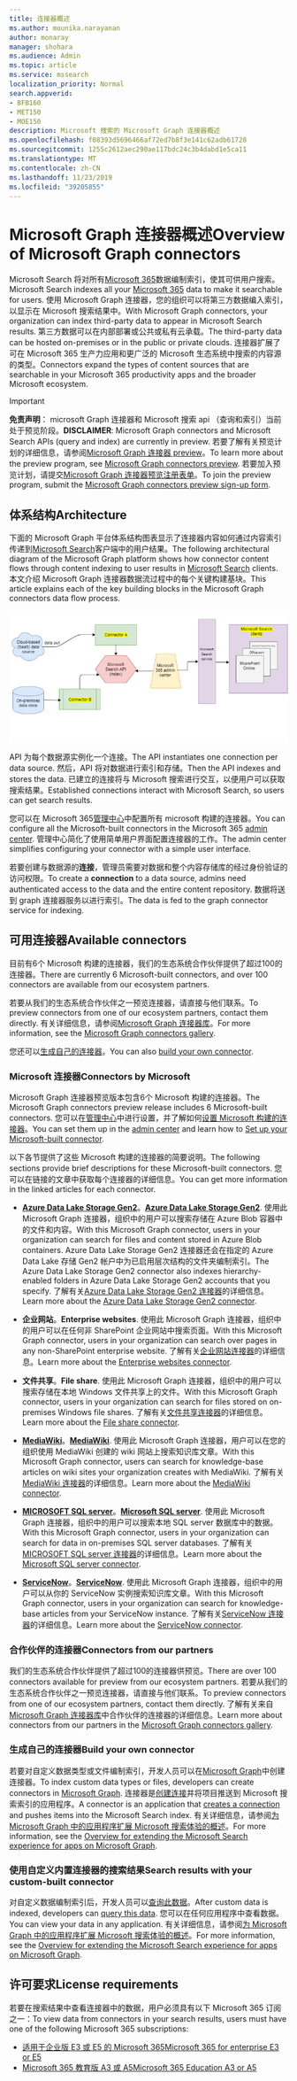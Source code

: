 ```yaml
---
title: 连接器概述
ms.author: mounika.narayanan
author: monaray
manager: shohara
ms.audience: Admin
ms.topic: article
ms.service: mssearch
localization_priority: Normal
search.appverid:
- BFB160
- MET150
- MOE150
description: Microsoft 搜索的 Microsoft Graph 连接器概述
ms.openlocfilehash: f08393d5696466af72ed7b8f3e141c62adb61728
ms.sourcegitcommit: 1255c2612aec290ae117bdc24c3b4dabd1e5ca11
ms.translationtype: MT
ms.contentlocale: zh-CN
ms.lasthandoff: 11/23/2019
ms.locfileid: "39205855"
---
```

# <a name="overview-of-microsoft-graph-connectors"></a><span data-ttu-id="cc637-103">Microsoft Graph 连接器概述</span><span class="sxs-lookup"><span data-stu-id="cc637-103">Overview of Microsoft Graph connectors</span></span>

<span data-ttu-id="cc637-104">Microsoft Search 将对所有[Microsoft 365](https://www.microsoft.com/microsoft-365)数据编制索引，使其可供用户搜索。</span><span class="sxs-lookup"><span data-stu-id="cc637-104">Microsoft Search indexes all your [Microsoft 365](https://www.microsoft.com/microsoft-365) data to make it searchable for users.</span></span> <span data-ttu-id="cc637-105">使用 Microsoft Graph 连接器，您的组织可以将第三方数据编入索引，以显示在 Microsoft 搜索结果中。</span><span class="sxs-lookup"><span data-stu-id="cc637-105">With Microsoft Graph connectors, your organization can index third-party data to appear in Microsoft Search results.</span></span> <span data-ttu-id="cc637-106">第三方数据可以在内部部署或公共或私有云承载。</span><span class="sxs-lookup"><span data-stu-id="cc637-106">The third-party data can be hosted on-premises or in the public or private clouds.</span></span> <span data-ttu-id="cc637-107">连接器扩展了可在 Microsoft 365 生产力应用和更广泛的 Microsoft 生态系统中搜索的内容源的类型。</span><span class="sxs-lookup"><span data-stu-id="cc637-107">Connectors expand the types of content sources that are searchable in your Microsoft 365 productivity apps and the broader Microsoft ecosystem.</span></span>

> [!IMPORTANT]
> <span data-ttu-id="cc637-108">**免责声明**： microsoft Graph 连接器和 Microsoft 搜索 api （查询和索引）当前处于预览阶段。</span><span class="sxs-lookup"><span data-stu-id="cc637-108">**DISCLAIMER**: Microsoft Graph connectors and Microsoft Search APIs (query and index) are currently in preview.</span></span> <span data-ttu-id="cc637-109">若要了解有关预览计划的详细信息，请参阅[Microsoft Graph 连接器 preview](connectors-preview.md)。</span><span class="sxs-lookup"><span data-stu-id="cc637-109">To learn more about the preview program, see [Microsoft Graph connectors preview](connectors-preview.md).</span></span> <span data-ttu-id="cc637-110">若要加入预览计划，请提交[Microsoft Graph 连接器预览注册表单](https://forms.office.com/Pages/ResponsePage.aspx?id=v4j5cvGGr0GRqy180BHbRxWYgu82J_RFnMMATAS6_chUNVYwNU1CMDNZUDBSSDZKWVo2RDJDRjRLQi4u)。</span><span class="sxs-lookup"><span data-stu-id="cc637-110">To join the preview program, submit the [Microsoft Graph connectors preview sign-up form](https://forms.office.com/Pages/ResponsePage.aspx?id=v4j5cvGGr0GRqy180BHbRxWYgu82J_RFnMMATAS6_chUNVYwNU1CMDNZUDBSSDZKWVo2RDJDRjRLQi4u).</span></span>

## <a name="architecture"></a><span data-ttu-id="cc637-111">体系结构</span><span class="sxs-lookup"><span data-stu-id="cc637-111">Architecture</span></span>
<span data-ttu-id="cc637-112">下面的 Microsoft Graph 平台体系结构图表显示了连接器内容如何通过内容索引传递到[Microsoft Search](https://docs.microsoft.com/microsoftsearch/overview-microsoft-search)客户端中的用户结果。</span><span class="sxs-lookup"><span data-stu-id="cc637-112">The following architectural diagram of the Microsoft Graph platform shows how connector content flows through content indexing to user results in [Microsoft Search](https://docs.microsoft.com/microsoftsearch/overview-microsoft-search) clients.</span></span> <span data-ttu-id="cc637-113">本文介绍 Microsoft Graph 连接器数据流过程中的每个关键构建基块。</span><span class="sxs-lookup"><span data-stu-id="cc637-113">This article explains each of the key building blocks in the Microsoft Graph connectors data flow process.</span></span>

![图：本地和基于云的数据由 Microsoft Search API 通过连接器进行索引，然后 Microsoft Search service 将结果传递给用户。](media/highlevel-connectors_FINAL.png)

<span data-ttu-id="cc637-115">API 为每个数据源实例化一个连接。</span><span class="sxs-lookup"><span data-stu-id="cc637-115">The API instantiates one connection per data source.</span></span> <span data-ttu-id="cc637-116">然后，API 将对数据进行索引和存储。</span><span class="sxs-lookup"><span data-stu-id="cc637-116">Then the API indexes and stores the data.</span></span> <span data-ttu-id="cc637-117">已建立的连接将与 Microsoft 搜索进行交互，以便用户可以获取搜索结果。</span><span class="sxs-lookup"><span data-stu-id="cc637-117">Established connections interact with Microsoft Search, so users can get search results.</span></span>

<span data-ttu-id="cc637-118">您可以在 Microsoft 365[管理中心](https://admin.microsoft.com)中配置所有 microsoft 构建的连接器。</span><span class="sxs-lookup"><span data-stu-id="cc637-118">You can configure all the Microsoft-built connectors in the Microsoft 365 [admin center](https://admin.microsoft.com).</span></span> <span data-ttu-id="cc637-119">管理中心简化了使用简单用户界面配置连接器的工作。</span><span class="sxs-lookup"><span data-stu-id="cc637-119">The admin center simplifies configuring your connector with a simple user interface.</span></span>

<span data-ttu-id="cc637-120">若要创建与数据源的**连接**，管理员需要对数据和整个内容存储库的经过身份验证的访问权限。</span><span class="sxs-lookup"><span data-stu-id="cc637-120">To create a **connection** to a data source, admins need authenticated access to the data and the entire content repository.</span></span> <span data-ttu-id="cc637-121">数据将送到 graph 连接器服务以进行索引。</span><span class="sxs-lookup"><span data-stu-id="cc637-121">The data is fed to the graph connector service for indexing.</span></span>

## <a name="available-connectors"></a><span data-ttu-id="cc637-122">可用连接器</span><span class="sxs-lookup"><span data-stu-id="cc637-122">Available connectors</span></span>
<span data-ttu-id="cc637-123">目前有6个 Microsoft 构建的连接器，我们的生态系统合作伙伴提供了超过100的连接器。</span><span class="sxs-lookup"><span data-stu-id="cc637-123">There are currently 6 Microsoft-built connectors, and over 100 connectors are available from our ecosystem partners.</span></span>

<span data-ttu-id="cc637-124">若要从我们的生态系统合作伙伴之一预览连接器，请直接与他们联系。</span><span class="sxs-lookup"><span data-stu-id="cc637-124">To preview connectors from one of our ecosystem partners, contact them directly.</span></span> <span data-ttu-id="cc637-125">有关详细信息，请参阅[Microsoft Graph 连接器库](connectors-gallery.md)。</span><span class="sxs-lookup"><span data-stu-id="cc637-125">For more information, see the [Microsoft Graph connectors gallery](connectors-gallery.md).</span></span>

<span data-ttu-id="cc637-126">您还可以[生成自己的连接器](https://docs.microsoft.com/graph/search-concept-overview)。</span><span class="sxs-lookup"><span data-stu-id="cc637-126">You can also [build your own connector](https://docs.microsoft.com/graph/search-concept-overview).</span></span>

### <a name="connectors-by-microsoft"></a><span data-ttu-id="cc637-127">Microsoft 连接器</span><span class="sxs-lookup"><span data-stu-id="cc637-127">Connectors by Microsoft</span></span>
<span data-ttu-id="cc637-128">Microsoft Graph 连接器预览版本包含6个 Microsoft 构建的连接器。</span><span class="sxs-lookup"><span data-stu-id="cc637-128">The Microsoft Graph connectors preview release includes 6 Microsoft-built connectors.</span></span> <span data-ttu-id="cc637-129">您可以在[管理中心](https://admin.microsoft.com)中进行设置，并了解如何[设置 Microsoft 构建的连接器](configure-connector.md)。</span><span class="sxs-lookup"><span data-stu-id="cc637-129">You can set them up in the [admin center](https://admin.microsoft.com) and learn how to [Set up your Microsoft-built connector](configure-connector.md).</span></span>

<span data-ttu-id="cc637-130">以下各节提供了这些 Microsoft 构建的连接器的简要说明。</span><span class="sxs-lookup"><span data-stu-id="cc637-130">The following sections provide brief descriptions for these Microsoft-built connectors.</span></span> <span data-ttu-id="cc637-131">您可以在链接的文章中获取每个连接器的详细信息。</span><span class="sxs-lookup"><span data-stu-id="cc637-131">You can get more information in the linked articles for each connector.</span></span>

- <span data-ttu-id="cc637-132">**[Azure Data Lake Storage Gen2](https://docs.microsoft.com/azure/storage/blobs/data-lake-storage-introduction)**。</span><span class="sxs-lookup"><span data-stu-id="cc637-132">**[Azure Data Lake Storage Gen2](https://docs.microsoft.com/azure/storage/blobs/data-lake-storage-introduction)**.</span></span> <span data-ttu-id="cc637-133">使用此 Microsoft Graph 连接器，组织中的用户可以搜索存储在 Azure Blob 容器中的文件和内容。</span><span class="sxs-lookup"><span data-stu-id="cc637-133">With this Microsoft Graph connector, users in your organization can search for files and content stored in Azure Blob containers.</span></span> <span data-ttu-id="cc637-134">Azure Data Lake Storage Gen2 连接器还会在指定的 Azure Data Lake 存储 Gen2 帐户中为已启用层次结构的文件夹编制索引。</span><span class="sxs-lookup"><span data-stu-id="cc637-134">The Azure Data Lake Storage Gen2 connector also indexes hierarchy-enabled folders in Azure Data Lake Storage Gen2 accounts that you specify.</span></span>
<span data-ttu-id="cc637-135">了解有关[Azure Data Lake Storage Gen2 连接器](azure-data-lake-connector.md)的详细信息。</span><span class="sxs-lookup"><span data-stu-id="cc637-135">Learn more about the [Azure Data Lake Storage Gen2 connector](azure-data-lake-connector.md).</span></span>

- <span data-ttu-id="cc637-136">**企业网站**。</span><span class="sxs-lookup"><span data-stu-id="cc637-136">**Enterprise websites**.</span></span> <span data-ttu-id="cc637-137">使用此 Microsoft Graph 连接器，组织中的用户可以在任何非 SharePoint 企业网站中搜索页面。</span><span class="sxs-lookup"><span data-stu-id="cc637-137">With this Microsoft Graph connector, users in your organization can search over pages in any non-SharePoint enterprise website.</span></span>
<span data-ttu-id="cc637-138">了解有关[企业网站连接器](enterprise-web-connector.md)的详细信息。</span><span class="sxs-lookup"><span data-stu-id="cc637-138">Learn more about the [Enterprise websites connector](enterprise-web-connector.md).</span></span>

- <span data-ttu-id="cc637-139">**文件共享**。</span><span class="sxs-lookup"><span data-stu-id="cc637-139">**File share**.</span></span> <span data-ttu-id="cc637-140">使用此 Microsoft Graph 连接器，组织中的用户可以搜索存储在本地 Windows 文件共享上的文件。</span><span class="sxs-lookup"><span data-stu-id="cc637-140">With this Microsoft Graph connector, users in your organization can search for files stored on on-premises Windows file shares.</span></span>
<span data-ttu-id="cc637-141">了解有关[文件共享连接器](file-share-connector.md)的详细信息。</span><span class="sxs-lookup"><span data-stu-id="cc637-141">Learn more about the [File share connector](file-share-connector.md).</span></span>

- <span data-ttu-id="cc637-142">**[MediaWiki](https://www.mediawiki.org/wiki/MediaWiki)**。</span><span class="sxs-lookup"><span data-stu-id="cc637-142">**[MediaWiki](https://www.mediawiki.org/wiki/MediaWiki)**.</span></span> <span data-ttu-id="cc637-143">使用此 Microsoft Graph 连接器，用户可以在您的组织使用 MediaWiki 创建的 wiki 网站上搜索知识库文章。</span><span class="sxs-lookup"><span data-stu-id="cc637-143">With this Microsoft Graph connector, users can search for knowledge-base articles on wiki sites your organization creates with MediaWiki.</span></span>
<span data-ttu-id="cc637-144">了解有关[MediaWiki 连接器](mediawiki-connector.md)的详细信息。</span><span class="sxs-lookup"><span data-stu-id="cc637-144">Learn more about the [MediaWiki connector](mediawiki-connector.md).</span></span>

- <span data-ttu-id="cc637-145">**[MICROSOFT SQL server](https://www.microsoft.com/sql-server/sql-server-2017)**。</span><span class="sxs-lookup"><span data-stu-id="cc637-145">**[Microsoft SQL server](https://www.microsoft.com/sql-server/sql-server-2017)**.</span></span> <span data-ttu-id="cc637-146">使用此 Microsoft Graph 连接器，组织中的用户可以搜索本地 SQL server 数据库中的数据。</span><span class="sxs-lookup"><span data-stu-id="cc637-146">With this Microsoft Graph connector, users in your organization can search for data in on-premises SQL server databases.</span></span>
<span data-ttu-id="cc637-147">了解有关[MICROSOFT SQL server 连接器](MSSQL-connector.md)的详细信息。</span><span class="sxs-lookup"><span data-stu-id="cc637-147">Learn more about the [Microsoft SQL server connector](MSSQL-connector.md).</span></span>

- <span data-ttu-id="cc637-148">**[ServiceNow](https://www.servicenow.com)**。</span><span class="sxs-lookup"><span data-stu-id="cc637-148">**[ServiceNow](https://www.servicenow.com)**.</span></span> <span data-ttu-id="cc637-149">使用此 Microsoft Graph 连接器，组织中的用户可以从你的 ServiceNow 实例搜索知识库文章。</span><span class="sxs-lookup"><span data-stu-id="cc637-149">With this Microsoft Graph connector, users in your organization can search for knowledge-base articles from your ServiceNow instance.</span></span>
<span data-ttu-id="cc637-150">了解有关[ServiceNow 连接器](servicenow-connector.md)的详细信息。</span><span class="sxs-lookup"><span data-stu-id="cc637-150">Learn more about the [ServiceNow connector](servicenow-connector.md).</span></span>

### <a name="connectors-from-our-partners"></a><span data-ttu-id="cc637-151">合作伙伴的连接器</span><span class="sxs-lookup"><span data-stu-id="cc637-151">Connectors from our partners</span></span>
<span data-ttu-id="cc637-152">我们的生态系统合作伙伴提供了超过100的连接器供预览。</span><span class="sxs-lookup"><span data-stu-id="cc637-152">There are over 100 connectors available for preview from our ecosystem partners.</span></span> <span data-ttu-id="cc637-153">若要从我们的生态系统合作伙伴之一预览连接器，请直接与他们联系。</span><span class="sxs-lookup"><span data-stu-id="cc637-153">To preview connectors from one of our ecosystem partners, contact them directly.</span></span>
<span data-ttu-id="cc637-154">了解有关来自[Microsoft Graph 连接器库](connectors-gallery.md)中合作伙伴的连接器的详细信息。</span><span class="sxs-lookup"><span data-stu-id="cc637-154">Learn more about connectors from our partners in the [Microsoft Graph connectors gallery](connectors-gallery.md).</span></span>

### <a name="build-your-own-connector"></a><span data-ttu-id="cc637-155">生成自己的连接器</span><span class="sxs-lookup"><span data-stu-id="cc637-155">Build your own connector</span></span>
<span data-ttu-id="cc637-156">若要对自定义数据类型或文件编制索引，开发人员可以在[Microsoft Graph](https://developer.microsoft.com/graph/)中创建连接器。</span><span class="sxs-lookup"><span data-stu-id="cc637-156">To index custom data types or files, developers can create connectors in [Microsoft Graph](https://developer.microsoft.com/graph/).</span></span> <span data-ttu-id="cc637-157">连接器是[创建连接](https://docs.microsoft.com/graph/search-index-manage-connections)并将项目推送到 Microsoft 搜索索引的应用程序。</span><span class="sxs-lookup"><span data-stu-id="cc637-157">A connector is an application that [creates a connection](https://docs.microsoft.com/graph/search-index-manage-connections) and pushes items into the Microsoft Search index.</span></span> <span data-ttu-id="cc637-158">有关详细信息，请参阅[为 Microsoft Graph 中的应用程序扩展 Microsoft 搜索体验的概述](https://docs.microsoft.com/graph/search-concept-overview)。</span><span class="sxs-lookup"><span data-stu-id="cc637-158">For more information, see the [Overview for extending the Microsoft Search experience for apps on Microsoft Graph](https://docs.microsoft.com/graph/search-concept-overview).</span></span>

### <a name="search-results-with-your-custom-built-connector"></a><span data-ttu-id="cc637-159">使用自定义内置连接器的搜索结果</span><span class="sxs-lookup"><span data-stu-id="cc637-159">Search results with your custom-built connector</span></span>
<span data-ttu-id="cc637-160">对自定义数据编制索引后，开发人员可以[查询此数据](https://docs.microsoft.com/graph/search-concept-custom-types)。</span><span class="sxs-lookup"><span data-stu-id="cc637-160">After custom data is indexed, developers can [query this data](https://docs.microsoft.com/graph/search-concept-custom-types).</span></span> <span data-ttu-id="cc637-161">您可以在任何应用程序中查看数据。</span><span class="sxs-lookup"><span data-stu-id="cc637-161">You can view your data in any application.</span></span> <span data-ttu-id="cc637-162">有关详细信息，请参阅[为 Microsoft Graph 中的应用程序扩展 Microsoft 搜索体验的概述](https://docs.microsoft.com/graph/search-concept-overview)。</span><span class="sxs-lookup"><span data-stu-id="cc637-162">For more information, see the [Overview for extending the Microsoft Search experience for apps on Microsoft Graph](https://docs.microsoft.com/graph/search-concept-overview).</span></span>

## <a name="license-requirements"></a><span data-ttu-id="cc637-163">许可要求</span><span class="sxs-lookup"><span data-stu-id="cc637-163">License requirements</span></span>
<span data-ttu-id="cc637-164">若要在搜索结果中查看连接器中的数据，用户必须具有以下 Microsoft 365 订阅之一：</span><span class="sxs-lookup"><span data-stu-id="cc637-164">To view data from connectors in your search results, users must have one of the following Microsoft 365 subscriptions:</span></span>
- <span data-ttu-id="cc637-165"><a href="https://www.microsoft.com/microsoft-365/compare-all-microsoft-365-plans" target="_blank">适用于企业版 E3 或 E5 的 Microsoft 365</a></span><span class="sxs-lookup"><span data-stu-id="cc637-165"><a href="https://www.microsoft.com/microsoft-365/compare-all-microsoft-365-plans" target="_blank">Microsoft 365 for enterprise E3 or E5</a></span></span>
- <span data-ttu-id="cc637-166"><a href="https://www.microsoft.com/microsoft-365/academic/compare-office-365-education-plans?activetab=tab:primaryr1" target="_blank">Microsoft 365 教育版 A3 或 A5</a></span><span class="sxs-lookup"><span data-stu-id="cc637-166"><a href="https://www.microsoft.com/microsoft-365/academic/compare-office-365-education-plans?activetab=tab:primaryr1" target="_blank">Microsoft 365 Education A3 or A5</a></span></span>
